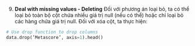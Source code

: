 9. **Deal with missing values - Deleting** Đối với phương án loại bỏ, ta có thể loại bỏ toàn bộ cột chứa nhiều giá trị null (nếu có thể) hoặc chỉ loại bỏ các hàng chứa giá trị null. Đối với xóa cột, ta thực hiện:

```python
# Use drop function to drop columns
data.drop(’Metascore’, axis=1).head()
```

